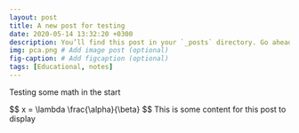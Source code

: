 ```yaml
---
layout: post
title: A new post for testing
date: 2020-05-14 13:32:20 +0300
description: You’ll find this post in your `_posts` directory. Go ahead and edit it and re-build the site to see your changes. # Add post description (optional)
img: pca.png # Add image post (optional)
fig-caption: # Add figcaption (optional)
tags: [Educational, notes]
---
```


Testing some math in the start

 <div>
$$
x = \lambda \frac{\alpha}{\beta}
$$
This is some content for this post to display